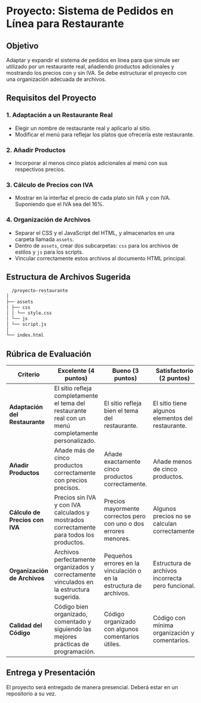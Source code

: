# Proyecto: Sistema de Pedidos en Línea para Restaurante

## Objetivo
Adaptar y expandir el sistema de pedidos en línea para que simule ser utilizado por un restaurante real, añadiendo productos adicionales y mostrando los precios con y sin IVA. Se debe estructurar el proyecto con una organización adecuada de archivos.

## Requisitos del Proyecto

### 1. Adaptación a un Restaurante Real
- Elegir un nombre de restaurante real y aplicarlo al sitio.
- Modificar el menú para reflejar los platos que ofrecería este restaurante.

### 2. Añadir Productos
- Incorporar al menos cinco platos adicionales al menú con sus respectivos precios.

### 3. Cálculo de Precios con IVA
- Mostrar en la interfaz el precio de cada plato sin IVA y con IVA. Suponiendo que el IVA sea del 16%.

### 4. Organización de Archivos
- Separar el CSS y el JavaScript del HTML, y almacenarlos en una carpeta llamada `assets`.
- Dentro de `assets`, crear dos subcarpetas: `css` para los archivos de estilos y `js` para los scripts.
- Vincular correctamente estos archivos al documento HTML principal.

## Estructura de Archivos Sugerida

```bash
  /proyecto-restaurante
│
├── assets
│ ├── css
│ │ └── style.css
│ └── js
│ └── script.js
│
└── index.html
```




## Rúbrica de Evaluación

| Criterio                       | Excelente (4 puntos)                                                                                     | Bueno (3 puntos)                                            | Satisfactorio (2 puntos)                           | Insuficiente (1 punto)                          |
|--------------------------------|----------------------------------------------------------------------------------------------------------|-------------------------------------------------------------|---------------------------------------------------|-------------------------------------------------|
| **Adaptación del Restaurante** | El sitio refleja completamente el tema del restaurante real con un menú completamente personalizado.     | El sitio refleja bien el tema del restaurante.              | El sitio tiene algunos elementos del restaurante. | El sitio no refleja adecuadamente el restaurante. |
| **Añadir Productos**           | Añade más de cinco productos correctamente con precios precisos.                                         | Añade exactamente cinco productos correctamente.            | Añade menos de cinco productos.                   | No añade productos adicionales correctamente.   |
| **Cálculo de Precios con IVA** | Precios sin IVA y con IVA calculados y mostrados correctamente para todos los productos.                  | Precios mayormente correctos pero con uno o dos errores menores. | Algunos precios no se calculan correctamente.    | Falla al mostrar o calcular precios con IVA.    |
| **Organización de Archivos**   | Archivos perfectamente organizados y correctamente vinculados en la estructura sugerida.                  | Pequeños errores en la vinculación o en la estructura de archivos. | Estructura de archivos incorrecta pero funcional. | Estructura de archivos desorganizada o incorrecta. |
| **Calidad del Código**         | Código bien organizado, comentado y siguiendo las mejores prácticas de programación.                      | Código organizado con algunos comentarios útiles.           | Código con mínima organización y comentarios.    | Código desorganizado y sin comentarios.         |

## Entrega y Presentación
El proyecto será entregado de manera presencial. Deberá estar en un repositorio a su vez.
